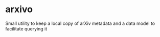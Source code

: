 # arxivo
Small utility to keep a local copy of arXiv metadata and a data model to facilitate querying it
